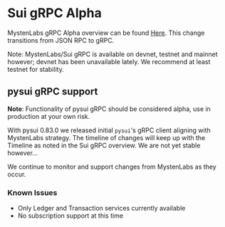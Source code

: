 # Sui gRPC Alpha

MystenLabs gRPC Alpha overview can be found [Here](https://docs.sui.io/concepts/grpc-overview). This change transitions
from JSON RPC to gRPC.

Note: MystenLabs/Sui gRPC is available on devnet, testnet and mainnet however; devnet has been unavailable lately. We recommend at least testnet for
stability.

## pysui gRPC support

**Note**: Functionality of pysui gRPC should be considered alpha, use in production at your own risk.

With pysui 0.83.0 we released initial `pysui`'s gRPC client aligning with MystenLabs strategy. The timeline of changes will keep up with the Timeline as noted in the Sui gRPC overview. We are not yet stable however...

We continue to monitor and support changes from MystenLabs as they occur.

### Known Issues

- Only Ledger and Transaction services currently available
- No subscription support at this time
